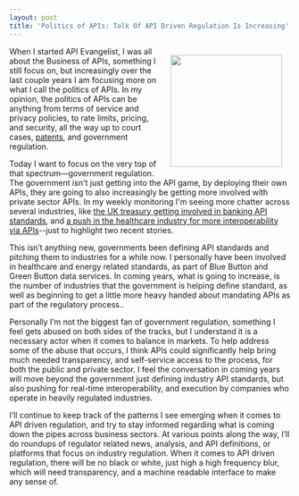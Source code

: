 ```yaml
---
layout: post
title: 'Politics of APIs: Talk Of API Driven Regulation Is Increasing'
---
```

<p><img style="padding: 15px;" src="https://s3.amazonaws.com/kinlane-productions/bw-icons/bw-government.jpg" alt="" width="200" align="right" /></p>
<p>When I started API Evangelist, I was all about the Business of APIs, something I still focus on, but increasingly over the last couple years I am focusing more on what I call the politics of APIs. In my opinion, the politics of APIs can be anything from terms of service and privacy policies, to rate limits, pricing, and security, all the way up to court cases, <a href="http://patents.apievangelist.com">patents</a>, and government regulation.</p>
<p>Today I want to focus on the very top of that spectrum&mdash;government regulation. The government isn't just getting into the API game, by deploying their own APIs, they are going to also increasingly be getting more involved with private sector APIs. In my weekly monitoring I'm seeing more chatter across several industries, like <a href="https://www.gov.uk/government/uploads/system/uploads/attachment_data/file/382327/44695_Accessible.pdf">the UK treasury getting involved in banking API standards</a>, and <a href="http://healthaffairs.org/blog/2015/03/25/the-final-stage-of-meaningful-use-rules-will-ehrs-finally-pay-off/">a push in the healthcare industry for more interoperability via APIs</a>--just to highlight two recent stories.</p>
<p>This isn&rsquo;t anything new, governments been defining API standards and pitching them to industries for a while now. I personally have been involved in healthcare and energy related standards, as part of Blue Button and Green Button data services. In coming years, what is going to increase, is the number of industries that the government is helping define standard, as well as beginning to get a little more heavy handed about mandating APIs as part of the regulatory process..</p>
<p>Personally I&rsquo;m not the biggest fan of government regulation, something I feel gets abused on both sides of the tracks, but I understand it is a necessary actor when it comes to balance in markets. To help address some of the abuse that occurs, I think APIs could significantly help bring much needed transparency, and self-service access to the process, for both the public and private sector. I feel the conversation in coming years will move beyond the government just defining industry API standards, but also pushing for real-time interoperability, and execution by companies who operate in heavily regulated industries.</p>
<p>I&rsquo;ll continue to keep track of the patterns I see emerging when it comes to API driven regulation, and try to stay informed regarding what is coming down the pipes across business sectors. At various points along the way, I&rsquo;ll do roundups of regulator related news, analysis, and API definitions, or platforms that focus on industry regulation. When it comes to API driven regulation, there will be no black or white, just high a high frequency blur, which will need transparency, and a machine readable interface to make any sense of.</p>